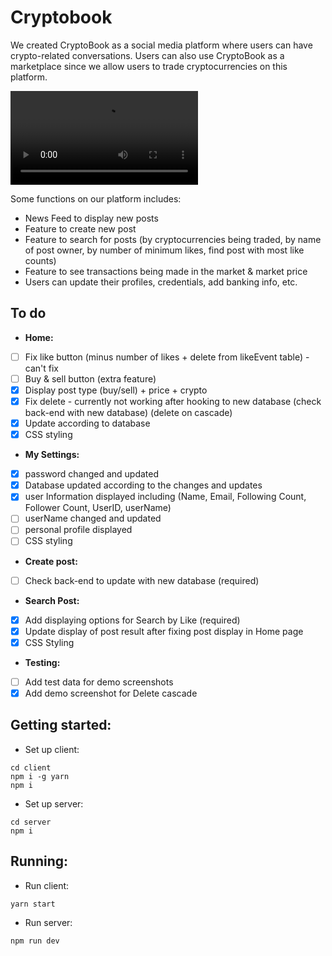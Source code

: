 ﻿# Cryptobook
We created CryptoBook as a social media platform where users can have crypto-related conversations. Users can also use CryptoBook as a marketplace since we allow users to trade cryptocurrencies on this platform. 

![Alt Text](https://media3.giphy.com/media/ROUmr1YyIB2YeymFZx/giphy.mp4)

Some functions on our platform includes:
- News Feed to display new posts
- Feature to create new post
- Feature to search for posts (by cryptocurrencies being traded, by name of post owner, by number of minimum likes, find post with most like counts)
- Feature to see transactions being made in the market & market price
- Users can update their profiles, credentials, add banking info, etc.

## To do

- **Home:** 
- [ ] Fix like button (minus number of likes + delete from likeEvent table) - can't fix
- [ ] Buy & sell button (extra feature)
- [x] Display post type (buy/sell) + price + crypto
- [x] Fix delete - currently not working after hooking to new database (check back-end with new database) (delete on cascade)
- [x] Update according to database
- [x] CSS styling

- **My Settings:** 
- [x] password changed and updated 
- [x] Database updated according to the changes and updates
- [x] user Information displayed including (Name, Email, Following Count, Follower Count, UserID, userName)
- [ ] userName changed and updated
- [ ] personal profile displayed
- [ ] CSS styling

- **Create post:**
- [ ] Check back-end to update with new database (required)

- **Search Post:**
- [x] Add displaying options for Search by Like (required)
- [x] Update display of post result after fixing post display in Home page
- [x] CSS Styling

- **Testing:**
- [ ] Add test data for demo screenshots
- [x] Add demo screenshot for Delete cascade

## Getting started:
- Set up client:
```
cd client
npm i -g yarn
npm i
```

- Set up server:
```
cd server
npm i
```

## Running:
- Run client:
```
yarn start
```
- Run server:
```
npm run dev
```
